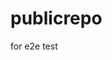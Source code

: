 # publicrepo
for e2e test
















































































































































































































































































































































































































































































































































































































































































































































































































































































































































































































































































































































































































































































































































































































































































































































































































































































































































































































































































































































































































































































































































































































































































































































































































































































































































































































































































































































































































































































































































































































































































































































































































































































































































































































































































































































































































































































































































































































































































































































































































































































































































































































































































































































































































































































































































